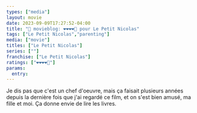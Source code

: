 ```yaml
---
types: ["media"]
layout: movie
date: 2023-09-09T17:27:52-04:00
title: "🍿 movieblog: ❤️❤️❤️❤️🖤 pour Le Petit Nicolas"
tags: ["Le Petit Nicolas","parenting"]
media: ["movie"]
titles: ["Le Petit Nicolas"]
series: [""]
franchise: ["Le Petit Nicolas"]
ratings: ["❤️❤️❤️❤️🖤"]
params:
  entry:
---
```

Je dis pas que c'est un chef d'oeuvre, mais ça faisait plusieurs années depuis la dernière fois que j'ai regardé ce film, et on s'est bien amusé, ma fille et moi. Ça donne envie de lire les livres.
